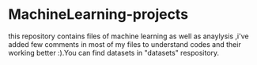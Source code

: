 # MachineLearning-projects
this repository contains files of machine learning as well as anaylysis ,i've added few comments in most of my files to understand codes and their working better :).You can find datasets in "datasets" respository.
